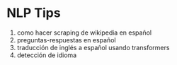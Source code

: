 # NLP Tips
1) como hacer scraping de wikipedia en español
2) preguntas-respuestas en español
3) traducción de inglés a español usando transformers
4) detección de idioma
